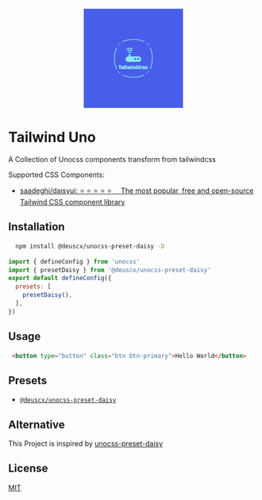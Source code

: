 <p align="center">
<img src="https://github.com/Deuscx/tailwind-uno/blob/main/playground/public/logo.png?raw=true" style="width:200px;" />
</p>


# Tailwind Uno

A Collection of Unocss components transform from tailwindcss 

Supported CSS Components:
- [saadeghi/daisyui: ⭐️ ⭐️ ⭐️ ⭐️ ⭐️  The most popular, free and open-source Tailwind CSS component library](https://github.com/saadeghi/daisyui)


## Installation


```bash
  npm install @deuscx/unocss-preset-daisy -D
```

```js
import { defineConfig } from 'unocss'
import { presetDaisy } from '@deuscx/unocss-preset-daisy'
export default defineConfig({
  presets: [
    presetDaisy(),
  ],
})

```
    
## Usage

```html
 <button type="button" class="btn btn-primary">Hello World</button>
```
## Presets

- [`@deuscx/unocss-preset-daisy`](./packages/preset-daisy/README.md)
## Alternative

This Project is inspired by [unocss-preset-daisy](https://github.com/kidonng/unocss-preset-daisy)
  
## License

[MIT](./LICENSE)

